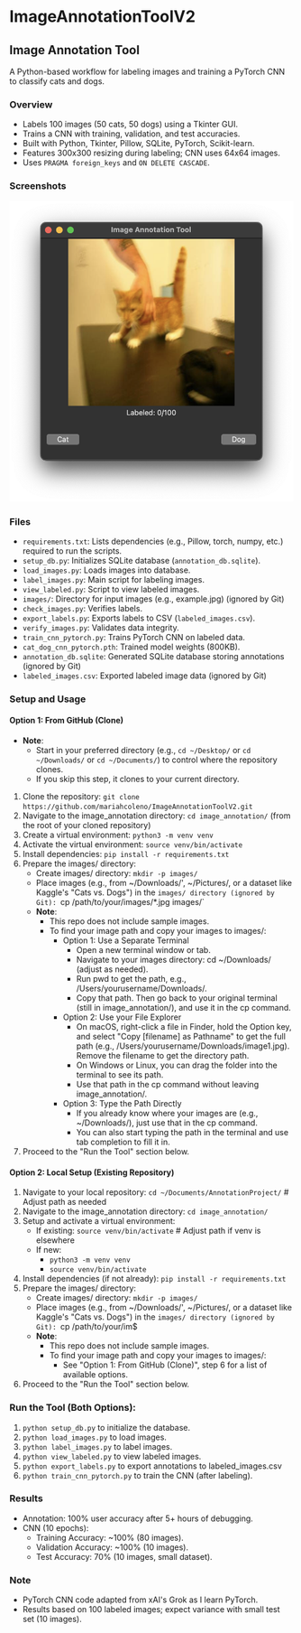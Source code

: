 # ImageAnnotationToolV2
## Image Annotation Tool
A Python-based workflow for labeling images and training a PyTorch CNN to classify cats and dogs.

### Overview
- Labels 100 images (50 cats, 50 dogs) using a Tkinter GUI.
- Trains a CNN with training, validation, and test accuracies.
- Built with Python, Tkinter, Pillow, SQLite, PyTorch, Scikit-learn.
- Features 300x300 resizing during labeling; CNN uses 64x64 images.
- Uses `PRAGMA foreign_keys` and `ON DELETE CASCADE`.

### Screenshots
![Image Annotation GUI](screenshots/gui_image_loaded.png)

### Files
- `requirements.txt`: Lists dependencies (e.g., Pillow, torch, numpy, etc.) required to run the scripts.
- `setup_db.py`: Initializes SQLite database (`annotation_db.sqlite`).
- `load_images.py`: Loads images into database.
- `label_images.py`: Main script for labeling images.
- `view_labeled.py`: Script to view labeled images.
- `images/`: Directory for input images (e.g., example.jpg) (ignored by Git)
- `check_images.py`: Verifies labels.
- `export_labels.py`: Exports labels to CSV (`labeled_images.csv`).
- `verify_images.py`: Validates data integrity.
- `train_cnn_pytorch.py`: Trains PyTorch CNN on labeled data.
- `cat_dog_cnn_pytorch.pth`: Trained model weights (800KB).
- `annotation_db.sqlite`: Generated SQLite database storing annotations (ignored by Git)
- `labeled_images.csv`: Exported labeled image data (ignored by Git)

### Setup and Usage
#### Option 1: From GitHub (Clone)
- **Note**: 
  - Start in your preferred directory (e.g., `cd ~/Desktop/` or `cd ~/Downloads/` or `cd ~/Documents/`) to control where the repository clones. 
  - If you skip this step, it clones to your current directory.
1. Clone the repository: `git clone https://github.com/mariahcoleno/ImageAnnotationToolV2.git`
2. Navigate to the image_annotation directory: `cd image_annotation/` (from the root of your cloned repository)
3. Create a virtual environment: `python3 -m venv venv`
4. Activate the virtual environment: `source venv/bin/activate`
5. Install dependencies: `pip install -r requirements.txt`
6. Prepare the images/ directory:
   - Create images/ directory: `mkdir -p images/`
   - Place images (e.g., from ~/Downloads/', ~/Pictures/, or a dataset like Kaggle's "Cats vs. Dogs") in the `images/ directory (ignored by Git): `cp /path/to/your/images/*.jpg images/`
   - **Note**: 
     - This repo does not include sample images.
     - To find your image path and copy your images to images/:
       - Option 1: Use a Separate Terminal
         - Open a new terminal window or tab.
         - Navigate to your images directory: cd ~/Downloads/ (adjust as needed).
         - Run pwd to get the path, e.g., /Users/yourusername/Downloads/.
         - Copy that path. Then go back to your original terminal (still in image_annotation/), and use it in the cp command.
       - Option 2: Use your File Explorer
         - On macOS, right-click a file in Finder, hold the Option key, and select "Copy [filename] as Pathname" to get the full path (e.g., /Users/yourusername/Downloads/image1.jpg). Remove the filename to get the directory path.
         - On Windows or Linux, you can drag the folder into the terminal to see its path.
         - Use that path in the cp command without leaving image_annotation/.
       - Option 3: Type the Path Directly
         - If you already know where your images are (e.g., ~/Downloads/), just use that in the cp command.
         - You can also start typing the path in the terminal and use tab completion to fill it in.
7. Proceed to the "Run the Tool" section below. 

#### Option 2: Local Setup (Existing Repository)
1. Navigate to your local repository: `cd ~/Documents/AnnotationProject/` # Adjust path as needed
2. Navigate to the image_annotation directory: `cd image_annotation/`
3. Setup and activate a virtual environment:
   - If existing: `source venv/bin/activate` # Adjust path if venv is elsewhere
   - If new:
     - `python3 -m venv venv`
     - `source venv/bin/activate`
4. Install dependencies (if not already): `pip install -r requirements.txt`
5. Prepare the images/ directory:
   - Create images/ directory: `mkdir -p images/`
   - Place images (e.g., from ~/Downloads/', ~/Pictures/, or a dataset like Kaggle's "Cats vs. Dogs") in the `images/ directory (ignored by Git): `cp /path/to/your/im$
   - **Note**:
     - This repo does not include sample images.
     - To find your image path and copy your images to images/:
       - See "Option 1: From GitHub (Clone)", step 6 for a list of available options.
6. Proceed to the "Run the Tool" section below. 

### Run the Tool (Both Options):
1. `python setup_db.py` to initialize the database.
2. `python load_images.py` to load images.
3. `python label_images.py` to label images.
4. `python view_labeled.py` to view labeled images.
5. `python export_labels.py` to export annotations to labeled_images.csv
6. `python train_cnn_pytorch.py` to train the CNN (after labeling).

### Results
- Annotation: 100% user accuracy after 5+ hours of debugging.
- CNN (10 epochs):
  - Training Accuracy: ~100% (80 images).
  - Validation Accuracy: ~100% (10 images).
  - Test Accuracy: 70% (10 images, small dataset).

### Note
- PyTorch CNN code adapted from xAI's Grok as I learn PyTorch.
- Results based on 100 labeled images; expect variance with small test set (10 images).
